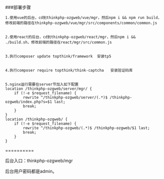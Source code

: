 ###部署步骤

	1.使用vue的后台，cd到thinkphp-ozgweb/vue/mgr，然后npm i && npm run build，修改前端的路径在thinkphp-ozgweb/vue/mgr/src/components/common/common.js

	
	2.使用react的后台，cd到thinkphp-ozgweb/react/mgr，然后npm i && ./build.sh，修改前端的路径在react/mgr/src/common.js
	

	3.执行composer update topthink/framework  安装tp5
	
	
	4.执行composer require topthink/think-captcha   安装验证码库
	
	
	5.nginx运行需要在server节加入如下配置	
	location /thinkphp-ozgweb/server/mgr/ {
		if (!-e $request_filename) {
			rewrite ^/thinkphp-ozgweb/server/(.*)$ /thinkphp-ozgweb/index.php?s=$1 last;
			break;
		}
	}
	location /thinkphp-ozgweb/ {
		if (!-e $request_filename) {
			rewrite ^/thinkphp-ozgweb/(.*)$ /thinkphp-ozgweb/$1 last;
			break;
		}
	}
	

==========

后台入口：thinkphp-ozgweb/mgr


后台用户密码都是admin。
